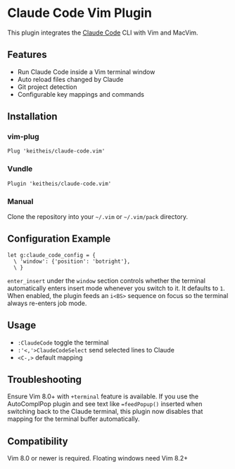 # Claude Code Vim Plugin

This plugin integrates the [Claude Code](https://claude.com/product/claude-code) CLI with Vim and MacVim.

## Features
- Run Claude Code inside a Vim terminal window
- Auto reload files changed by Claude
- Git project detection
- Configurable key mappings and commands

## Installation

### vim-plug
```vim
Plug 'keitheis/claude-code.vim'
```

### Vundle
```vim
Plugin 'keitheis/claude-code.vim'
```

### Manual
Clone the repository into your `~/.vim` or `~/.vim/pack` directory.

## Configuration Example
```vim
let g:claude_code_config = {
  \ 'window': {'position': 'botright'},
  \ }
```
`enter_insert` under the `window` section controls whether the terminal
automatically enters insert mode whenever you switch to it. It defaults
to `1`. When enabled, the plugin feeds an `i<BS>` sequence on focus so
the terminal always re-enters job mode.

## Usage
- `:ClaudeCode` toggle the terminal
- `:'<,'>ClaudeCodeSelect` send selected lines to Claude
- `<C-,>` default mapping

## Troubleshooting
Ensure Vim 8.0+ with `+terminal` feature is available.
If you use the AutoComplPop plugin and see text like `=feedPopup()`
inserted when switching back to the Claude terminal, this plugin now
disables that mapping for the terminal buffer automatically.

## Compatibility
Vim 8.0 or newer is required. Floating windows need Vim 8.2+
